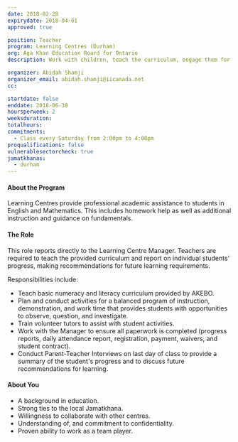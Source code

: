 ```yaml
---
date: 2018-02-28
expirydate: 2018-04-01
approved: true

position: Teacher
program: Learning Centres (Durham)
org: Aga Khan Education Board for Ontario
description: Work with children, teach the curriculum, engage them for future success

organizer: Abidah Shamji
organizer_email: abidah.shamji@iicanada.net
cc:

startdate: false
enddate: 2018-06-30
hoursperweek: 2
weeksduration:
totalhours:
commitments:
  - Class every Saturday from 2:00pm to 4:00pm
proqualifications: false
vulnerablesectorcheck: true
jamatkhanas:
  - durham
---
```


#### About the Program

Learning Centres provide professional academic assistance to students in English and Mathematics. This includes homework help as well as additional instruction and guidance on fundamentals.

#### The Role

This role reports directly to the Learning Centre Manager. Teachers are required to teach the provided curriculum and report on individual students' progress, making recommendations for future learning requirements.

Responsibilities include:

- Teach basic numeracy and literacy curriculum provided by AKEBO.
- Plan and conduct activities for a balanced program of instruction, demonstration, and work time that provides students with opportunities to observe, question, and investigate.
- Train volunteer tutors to assist with student activities.
- Work with the Manager to ensure all paperwork is completed (progress reports, daily attendance report, registration, payment, waivers, and student contract).
- Conduct Parent-Teacher Interviews on last day of class to provide a summary of the student's progress and to discuss future recommendations for learning.

#### About You

- A background in education.
- Strong ties to the local Jamatkhana.
- Willingness to collaborate with other centres.
- Understanding of, and commitment to confidentiality.
- Proven ability to work as a team player.